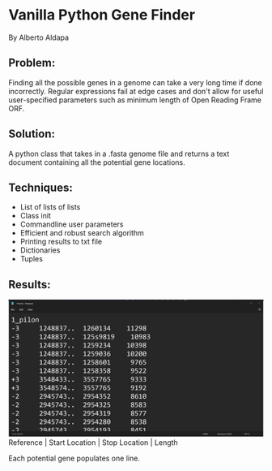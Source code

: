 # Vanilla Python Gene Finder
By Alberto Aldapa


## Problem: 
Finding all the possible genes in a genome can take a very long time if done incorrectly. Regular expressions fail at edge cases and don't allow for useful user-specified parameters such as minimum length of 
Open Reading Frame ORF.

## Solution:
A python class that takes in a .fasta genome file and returns a text document containing all the potential gene locations. 

## Techniques:
- List of lists of lists
- Class init
- Commandline user parameters 
- Efficient and robust search algorithm
- Printing results to txt file
- Dictionaries
- Tuples

## Results:
![alt text](orfstxt_screenshot.jpg)
Reference | Start Location | Stop Location | Length 

Each potential gene populates one line. 


